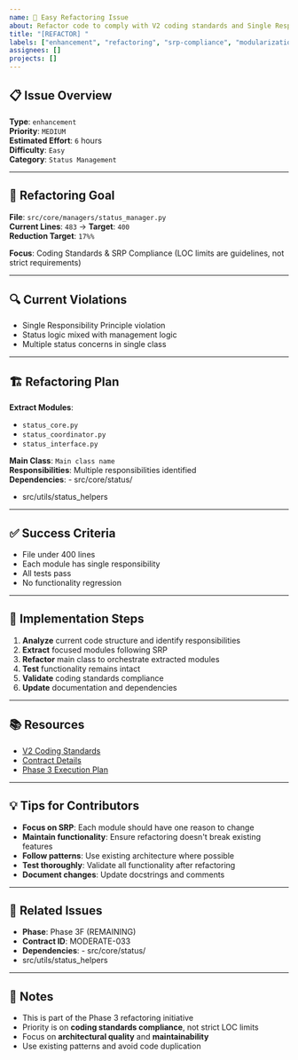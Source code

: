 ```yaml
---
name: 🚀 Easy Refactoring Issue
about: Refactor code to comply with V2 coding standards and Single Responsibility Principle
title: "[REFACTOR] "
labels: ["enhancement", "refactoring", "srp-compliance", "modularization", "good first issue", "easy"]
assignees: []
projects: []
---
```


## 📋 **Issue Overview**

**Type**: `enhancement`  
**Priority**: `MEDIUM`  
**Estimated Effort**: `6` hours  
**Difficulty**: `Easy`  
**Category**: `Status Management`

---

## 🎯 **Refactoring Goal**

**File**: `src/core/managers/status_manager.py`  
**Current Lines**: `483` → **Target**: `400`  
**Reduction Target**: `17%%`

**Focus**: Coding Standards & SRP Compliance (LOC limits are guidelines, not strict requirements)

---

## 🔍 **Current Violations**

- Single Responsibility Principle violation
- Status logic mixed with management logic
- Multiple status concerns in single class

---

## 🏗️ **Refactoring Plan**

**Extract Modules**:
- `status_core.py`
- `status_coordinator.py`
- `status_interface.py`

**Main Class**: `Main class name`  
**Responsibilities**: Multiple responsibilities identified  
**Dependencies**: - src/core/status/
- src/utils/status_helpers

---

## ✅ **Success Criteria**

- File under 400 lines
- Each module has single responsibility
- All tests pass
- No functionality regression

---

## 🚀 **Implementation Steps**

1. **Analyze** current code structure and identify responsibilities
2. **Extract** focused modules following SRP
3. **Refactor** main class to orchestrate extracted modules
4. **Test** functionality remains intact
5. **Validate** coding standards compliance
6. **Update** documentation and dependencies

---

## 📚 **Resources**

- [V2 Coding Standards](../docs/CODING_STANDARDS.md)
- [Contract Details](../contracts/phase3f_remaining_contracts.json)
- [Phase 3 Execution Plan](../contracts/PHASE3_COMPLETE_EXECUTION_PLAN.md)

---

## 💡 **Tips for Contributors**

- **Focus on SRP**: Each module should have one reason to change
- **Maintain functionality**: Ensure refactoring doesn't break existing features
- **Follow patterns**: Use existing architecture where possible
- **Test thoroughly**: Validate all functionality after refactoring
- **Document changes**: Update docstrings and comments

---

## 🔗 **Related Issues**

- **Phase**: Phase 3F (REMAINING)
- **Contract ID**: MODERATE-033
- **Dependencies**: - src/core/status/
- src/utils/status_helpers

---

## 📝 **Notes**

- This is part of the Phase 3 refactoring initiative
- Priority is on **coding standards compliance**, not strict LOC limits
- Focus on **architectural quality** and **maintainability**
- Use existing patterns and avoid code duplication
